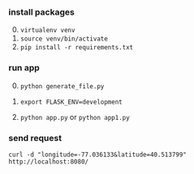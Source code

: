 ### install packages

0. `virtualenv venv`
1. `source venv/bin/activate`
2. `pip install -r requirements.txt`

### run app

0. `python generate_file.py`

1. `export FLASK_ENV=development`

2. `python app.py` or `python app1.py`

### send request

`curl -d "longitude=-77.036133&latitude=40.513799" http://localhost:8080/`
